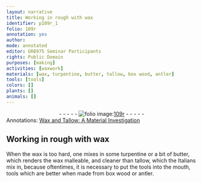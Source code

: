 ```yaml
---
layout: narrative
title: Working in rough with wax
identifier: p109r_1
folio: 109r
annotation: yes
author:
mode: annotated
editor: GR8975 Seminar Participants
rights: Public Domain
purposes: [making]
activities: [waxwork]
materials: [wax, turpentine, butter, tallow, box wood, antler]
tools: [tools]
colors: []
plants: []
animals: []
---
```


 <div class="folio" align="center">- - - - - <a href="http://gallica.bnf.fr/ark:/12148/btv1b10500001g/f223.image" target="_blank"><img src="https://cu-mkp.github.io/GR8975-edition/assets/photo-icon.png" alt="folio image: " style="display:inline-block; margin-bottom:-3px;"/>109r</a> - - - - - </div>  <span class="activity"></span> 
<div class="annotation" align="left">Annotations:
<a href="https://drive.google.com/drive/folders/0BwJi-u8sfkVDfjdVNjVyWjZTVmNZMlEwMnVuai1oeGxwa3JlS1VaWWVTQXNLeC1JcWhabzg" target="_blank">Wax and Tallow: A Material Investigation</a>
 </div>
 

## Working in rough with <span class="material">wax</span>

 
When the <span class="material">wax</span> is too hard, one mixes in some <span class="material">turpentine</span> or a bit of <span class="material">butter</span>, which renders the <span class="material">wax</span> malleable, and cleaner than <span class="material">tallow</span>, which the <span class="name">Italians</span> mix in, because oftentimes, it is necessary to put the <span class="tool">tools</span> into the mouth, <span class="tool">tools</span> which are better when made from <span class="material">box wood</span> or <span class="material">antler</span>.
 